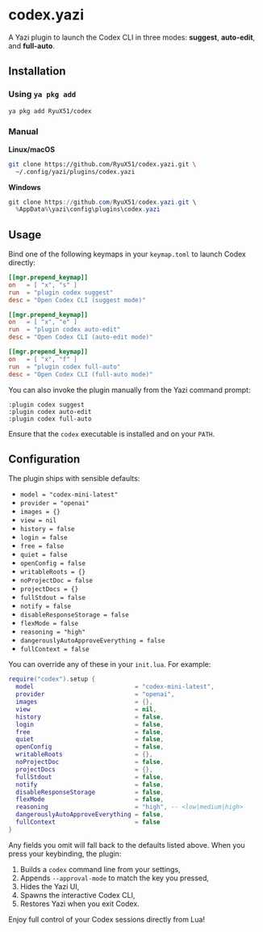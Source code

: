 # codex.yazi

A Yazi plugin to launch the Codex CLI in three modes: **suggest**, **auto-edit**, and **full-auto**.

## Installation

### Using `ya pkg add`

```bash
ya pkg add RyuX51/codex
```

### Manual

**Linux/macOS**

```bash
git clone https://github.com/RyuX51/codex.yazi.git \
  ~/.config/yazi/plugins/codex.yazi
```

**Windows**

```powershell
git clone https://github.com/RyuX51/codex.yazi.git \
  %AppData%\yazi\config\plugins\codex.yazi
```

## Usage

Bind one of the following keymaps in your `keymap.toml` to launch Codex directly:

```toml
[[mgr.prepend_keymap]]
on   = [ "x", "s" ]
run  = "plugin codex suggest"
desc = "Open Codex CLI (suggest mode)"

[[mgr.prepend_keymap]]
on   = [ "x", "e" ]
run  = "plugin codex auto-edit"
desc = "Open Codex CLI (auto-edit mode)"

[[mgr.prepend_keymap]]
on   = [ "x", "f" ]
run  = "plugin codex full-auto"
desc = "Open Codex CLI (full-auto mode)"
```

You can also invoke the plugin manually from the Yazi command prompt:

```text
:plugin codex suggest
:plugin codex auto-edit
:plugin codex full-auto
```

Ensure that the `codex` executable is installed and on your `PATH`.

## Configuration

The plugin ships with sensible defaults:

- `model = "codex-mini-latest"`  
- `provider = "openai"`  
- `images = {}`  
- `view = nil`  
- `history = false`  
- `login = false`  
- `free = false`  
- `quiet = false`  
- `openConfig = false`  
- `writableRoots = {}`  
- `noProjectDoc = false`  
- `projectDocs = {}`  
- `fullStdout = false`  
- `notify = false`  
- `disableResponseStorage = false`  
- `flexMode = false`  
- `reasoning = "high"`  
- `dangerouslyAutoApproveEverything = false`  
- `fullContext = false`  

You can override any of these in your `init.lua`. For example:

```lua
require("codex").setup {
  model                            = "codex-mini-latest",
  provider                         = "openai",
  images                           = {},
  view                             = nil,
  history                          = false,
  login                            = false,
  free                             = false,
  quiet                            = false,
  openConfig                       = false,
  writableRoots                    = {},
  noProjectDoc                     = false,
  projectDocs                      = {},
  fullStdout                       = false,
  notify                           = false,
  disableResponseStorage           = false,
  flexMode                         = false,
  reasoning                        = "high", -- <low|medium|high>
  dangerouslyAutoApproveEverything = false,
  fullContext                      = false
}
```

Any fields you omit will fall back to the defaults listed above. When you press your keybinding, the plugin:

1. Builds a `codex` command line from your settings,  
2. Appends `--approval-mode` to match the key you pressed,  
3. Hides the Yazi UI,  
4. Spawns the interactive Codex CLI,  
5. Restores Yazi when you exit Codex.  

Enjoy full control of your Codex sessions directly from Lua!